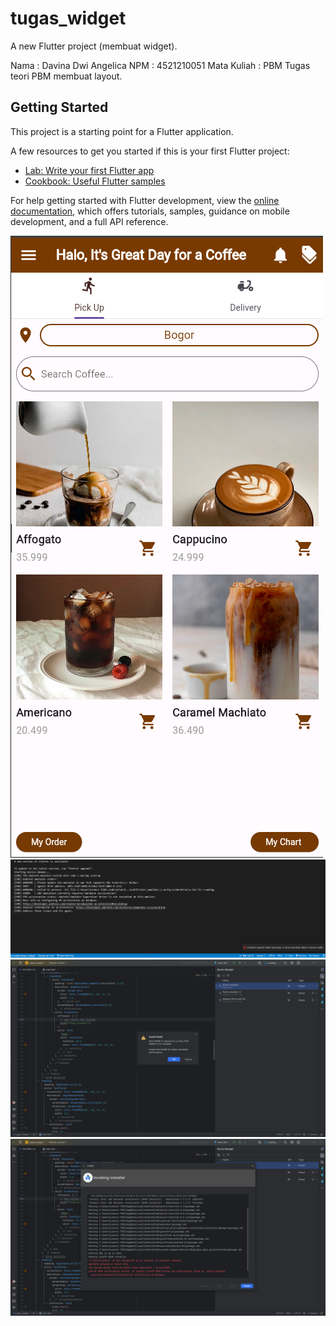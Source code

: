 # tugas_widget

A new Flutter project (membuat widget).

Nama : Davina Dwi Angelica
NPM  : 4521210051
Mata Kuliah : PBM
Tugas teori PBM membuat layout.

## Getting Started

This project is a starting point for a Flutter application.

A few resources to get you started if this is your first Flutter project:

- [Lab: Write your first Flutter app](https://docs.flutter.dev/get-started/codelab)
- [Cookbook: Useful Flutter samples](https://docs.flutter.dev/cookbook)

For help getting started with Flutter development, view the
[online documentation](https://docs.flutter.dev/), which offers tutorials,
samples, guidance on mobile development, and a full API reference.

![Hasil dari codingan main.dart. Pada file ini membuat layout untuk aplikasi pemesanna kopi](images/Hasil.png)
![Saya sudah coba menggunakan vscode tidak bisa menggunakan emulatornya pak](images/error.png)
![Saya sudah coba menggunakan android studio tidak bisa menggunakan emulatornya pak](images/error2.png)
![](images/error3.png)